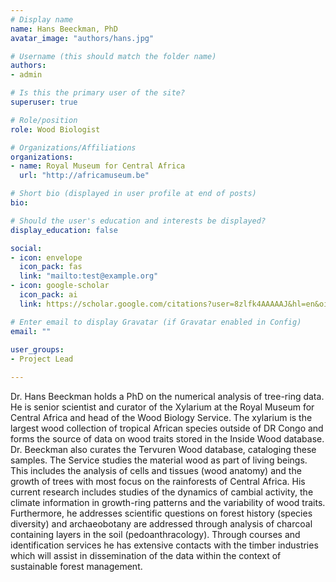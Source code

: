 ```yaml
---
# Display name
name: Hans Beeckman, PhD
avatar_image: "authors/hans.jpg"

# Username (this should match the folder name)
authors:
- admin

# Is this the primary user of the site?
superuser: true

# Role/position
role: Wood Biologist

# Organizations/Affiliations
organizations:
- name: Royal Museum for Central Africa
  url: "http://africamuseum.be"

# Short bio (displayed in user profile at end of posts)
bio: 

# Should the user's education and interests be displayed?
display_education: false

social:
- icon: envelope
  icon_pack: fas
  link: "mailto:test@example.org"
- icon: google-scholar
  icon_pack: ai
  link: https://scholar.google.com/citations?user=8zlfk4AAAAAJ&hl=en&oi=ao

# Enter email to display Gravatar (if Gravatar enabled in Config)
email: ""
  
user_groups:
- Project Lead

---
```


Dr. Hans Beeckman holds a PhD on the numerical analysis of tree-ring data. He is senior scientist and curator of the Xylarium at the Royal Museum for Central Africa and head of the Wood Biology Service. The xylarium is the largest wood collection of tropical African species outside of DR Congo and forms the source of data on wood traits stored in the Inside Wood database. Dr. Beeckman also curates the Tervuren Wood database, cataloging these samples. The Service studies the material wood as part of living beings. This includes the analysis of cells and tissues (wood anatomy) and the growth of trees with  most focus on the rainforests of Central Africa. His current research includes studies of the dynamics of cambial activity, the climate information in growth-ring patterns and the variability of wood traits. Furthermore, he addresses scientific questions on forest history (species diversity) and archaeobotany are addressed through analysis of charcoal containing layers in the soil (pedoanthracology). Through courses and identification services he has extensive contacts with the timber industries which will assist in dissemination of the data within the context of sustainable forest management.